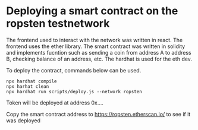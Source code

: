 # Deploying a smart contract on the ropsten testnetwork

The frontend used to interact with the network was written in react.
The frontend uses the ether library.
The smart contract was written in solidity and implements fucntion such as sending a coin from address A to address B, checking balance of an address, etc.
The hardhat is used for the eth dev.

To deploy the contract, commands below can be used.
```shell
npx hardhat compile
npx harhat clean
npx hardhat run scripts/deploy.js --network ropsten
```
Token will be deployed at address 0x....

Copy the smart contract address to https://ropsten.etherscan.io/ to see if it was deployed


